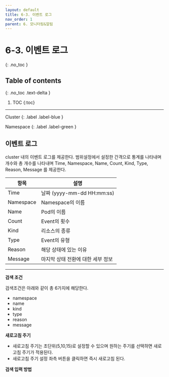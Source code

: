 ```yaml
---
layout: default
title: 6-3. 이벤트 로그
nav_order: 1
parent: 6. 모니터링&알림
---
```


# 6-3. 이벤트 로그
{: .no_toc }

## Table of contents
{: .no_toc .text-delta }

1. TOC
{:toc}

---

<div class="code-example" markdown="1">
Cluster
{: .label .label-blue }

Namespace
{: .label .label-green }
</div>

## 이벤트 로그
cluster 내의 이벤트 로그를 제공한다. 범위설정에서 설정한 간격으로 통계를 나타내며 개수와 총 개수를 나타내며 Time, Namespace, Name, Count, Kind, Type, Reason, Message 를 제공한다.

| 항목  | 설명 |
|---|---|
| Time   | 날짜 (yyyy-mm-dd HH:mm:ss) |
| Namespace  | Namespace의 이름 |
| Name   | Pod의 이름  |
| Count   | Event의 횟수  |
| Kind   | 리소스의 종류  |
| Type   | Event의 유형  |
| Reason   | 해당 상태에 있는 이유  |
| Message   | 마지막 상태 전환에 대한 세부 정보  |

---

**검색 조건**

검색조건은 아래와 같이 총 6가지에 해당한다.

- namespace
- name
- kind
- type
- reason
- message

**새로고침 주기**

- 새로고침 주기는 초단위(5,10,15)로 설정할 수 있으며 원하는 주기를 선택하면 새로고침 주기가 적용된다.
- 새로고침 주기 설정 좌측 버튼을 클릭하면 즉시 새로고침 된다.

**검색 입력 방법**